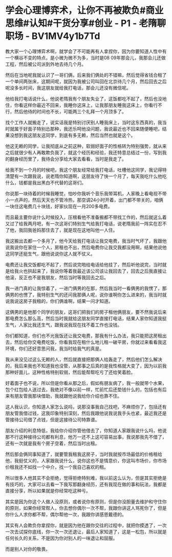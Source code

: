 # 学会心理博弈术，让你不再被欺负#商业思维#认知#干货分享#创业 - P1 - 老隋聊职场 - BV1MV4y1b7Td

教大家一个心理博弈术啊，就学会了不可能再有人拿捏你，因为你要知道人性中有一个横谷不变的特点，是小微为微不为多，当时是08 09年那会儿，我那会儿还做工程，然后被公司派到外地去待几个月。

然后在当地呢我就认识了一哥们俩，后来我们俩处的不错嘛，然后觉得省钱合租了一个单间两张床，这期间呢，就因为我被公司叫回在北京待几个月，然后回去之后呢没多长时间，我这朋友就给我打电话，那会儿还没有微信呢。

他给我打电话说什么，他说老隋我有个朋友失业了，这饭都吃不起了，然后也没地住，你看这样你最近不回来，我睡你这床上，让我那朋友睡我这床上，你看行不行，然后他待的时间也不长，可能两三个礼拜一个月顶多了。

找个工作人就搬走了，说实话我是特别讨厌别人睡我床上，当时这东西真的，我当时就属于好面子特别怂那种，我还乐呵他没问题，我说最近也不回来随便睡吧，结果没想到我这朋友这同学，到底有多无赖，然后当然也就是这个。

他这无赖的同学，让我彻底从之前这种，软弱好面子的性格转为特别强势，就从来之后就很少有人再敢欺负我了，就这个经历和经验，我还特意总结过一份，写到我的翻身经历里了，我待会分享给大家去看看，当时是我走了。

给我不到一个月的时候吧，我这个朋友经常给我打电话，吐槽他这同学，我记得特清楚有一次跟我说，说老隋你知道啊，这朋友待了快一个月了，每天我吃什么他吃什么，钱都是我出黑白不代替的这哥们。

你说那一块待着的时候我睡觉，怕吵你我听个音乐我带耳机，人家晚上看电视不带小一点声的，然后天天也不管冷热，那空调24小时开着，出门都不带关的，咱俩一块住这电费几十块钱，好家伙现在一月200多电费。

而且最主要你说什么时候投入，压根看他不准备搬都不带找工作的，然后就这么着又过了给我两月吧，有一次这哥们特别生气给我打电话，说老隋我前一阵实在忍不了他，我回我爸妈那住去了，就是现在这地叫他一人住。

我这搬出去都一个多月了，他今天给我打电话让我交电费，我当时气坏了，我跟他说我说你在家住一个人，房租也不出，然后电费你让我交我都没用啊，结果他说他这同学还挺生气，跟他说说你这人就不仗义。

电费还让我交饭都吃不起了，然后说完啪给电话给他挂了，然后听他说完，当时就是给我火也拱起来了，我说你等着我最近该公司该让我回去了，回去之后我直接让他滚，反正也不是我朋友，然后当时等我回去之后。

我一进门真的让我惊着了，一进门俩男的在那，然后我当时一看俩男的我愣了，那俩男的也愣了，我特别生气的还问我那俩人呢，说你谁啊你怎么进来的，我当时就说我说这房子我租的，你们俩谁啊，结果一问才知道。

这俩男的是他那个同学的朋友，这哥们把我们的房子租他俩朋友，要不然我说后来那电费怎么那么高，然后当时我就给这朋友同学直接打电话，结果人家你知道我挺生气，人家比我还生气，跟我说我现在找不着工作也没钱。

你们都知道，你们也不光我饭还让我交电费，那我有什么办法，我只能把这房租出去，然后给你交电费吃饭，你看我现在租什么地儿租一破平房，你就过来看看我这环境，你们还好意思问我，我当时给我气的真是。

我从来没见过这么无赖的人，然后就直接把那俩人给轰走了，然后他们怎么解决的，我后来我也不知道我也没管，从那事之后真的是我性格就大变了，因为以前我那种好面儿，这种性格特别软弱，然后能帮帮吃亏了还给笑着脸。

好着面子也不说，所以但是你看从那之后，假如有朋友病了，我一般就带个水果，包个红包给人送过去，我绝对不像以前一样，忙前忙后还垫钱什么的，包括也有后来有朋友管我那块借助，我就跟他说我给你介绍也靠不住。

这人我认识，你知道人家怎么说吗，说那没事我自己找吧，不麻烦你了，包括还有朋友管我借过钱，这我印象特别深刻，然后我跟他说我说我手头也紧，最近我还是管接待公司借了点钱，但是这接待公司特靠谱。

朋友介绍的利息特低，我给你介绍你管他借去了，你知道人家跟我说什么吗，他说那不行这种接待公司都有利息，他万一还不上这可容易出事，我说那我先不借了，还有一次就是我有个房子空着，然后当时出租。

然后那会俩同事知道了，就要管我租我这房子，当时我就按市场最低的价格租给他，我挺仗义的，人家跟我说什么，说你这也不是情意价，你这叫市场价，你市场价租我还不如找一个中介，找一个我自己喜欢的租。

所以很多人他其实不会拒绝，觉得拒绝特别难，我以前这么认为，但是其实拒绝是有技巧的，大家可以去看一下我写那翻身经历，还有我现在做的事和玩法，我都是直接分享，所以如果就是你经常吃这种亏。

其实是因为你这个人做人没原则，或者说你有原则，但是你没胆量去维护和守住你的原则，如果你经常帮人，你去想你偶尔一次不帮，我跟你讲这人骂死你了，但是你什么人求你都不帮，偶尔帮他一次，我跟你讲感恩戴德的。

其实有人会欺负你拿捏你，就是因为他在跟你交往的过程中，就把你摸透了，一次一次去试探你底线，你一次一次还退让，最后人家知道了，这是一松包，所以就是任何长久的关系，不是因为你对别人的一味退让和屈服。

而是别人对你的敬畏。